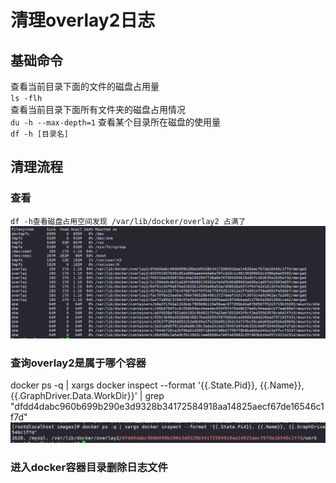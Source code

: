# 清理overlay2日志

## 基础命令
查看当前目录下面的文件的磁盘占用量  
`ls -flh`  
查看当前目录下面所有文件夹的磁盘占用情况  
`du -h --max-depth=1`
查看某个目录所在磁盘的使用量  
`df -h [目录名]`

## 清理流程

### 查看
`df -h查看磁盘占用空间发现
/var/lib/docker/overlay2 占满了
` 
![img_1.png](img%2Fimg_1.png)  

### 查询overlay2是属于哪个容器
docker ps -q | xargs docker inspect --format '{{.State.Pid}}, {{.Name}}, {{.GraphDriver.Data.WorkDir}}' | grep "dfdd4dabc960b699b290e3d9328b34172584918aa14825aecf67de16546c1f7d"
![img_2.png](img%2Fimg_2.png)

### 进入docker容器目录删除日志文件
